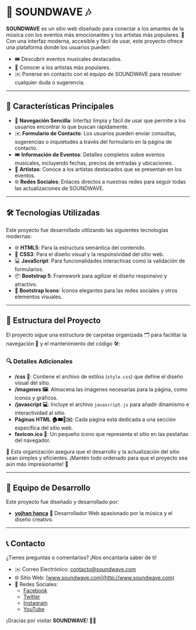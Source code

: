 # 🎵 **SOUNDWAVE** 🎶

**SOUNDWAVE** es un sitio web diseñado para conectar a los amantes de la música con los eventos más emocionantes y los artistas más populares. 🌟 Con una interfaz moderna, accesible y fácil de usar, este proyecto ofrece una plataforma donde los usuarios pueden:  
- 🎟️ Descubrir eventos musicales destacados.  
- 🎤 Conocer a los artistas más populares.  
- ✉️ Ponerse en contacto con el equipo de SOUNDWAVE para resolver cualquier duda o sugerencia.

---

## 🌟 **Características Principales**

- 🚀 **Navegación Sencilla**: Interfaz limpia y fácil de usar que permite a los usuarios encontrar lo que buscan rápidamente.  
- ✉️ **Formulario de Contacto**: Los usuarios pueden enviar consultas, sugerencias o inquietudes a través del formulario en la página de contacto.  
- 🎟️ **Información de Eventos**: Detalles completos sobre eventos musicales, incluyendo fechas, precios de entradas y ubicaciones.  
- 🎤 **Artistas**: Conoce a los artistas destacados que se presentan en los eventos.  
- 🌐 **Redes Sociales**: Enlaces directos a nuestras redes para seguir todas las actualizaciones de SOUNDWAVE.  

---

## 🛠 **Tecnologías Utilizadas**

Este proyecto fue desarrollado utilizando las siguientes tecnologías modernas:

- 🌐 **HTML5**: Para la estructura semántica del contenido.  
- 🎨 **CSS3**: Para el diseño visual y la responsividad del sitio web.  
- 💻 **JavaScript**: Para funcionalidades interactivas como la validación de formularios.  
- 📦 **Bootstrap 5**: Framework para agilizar el diseño responsivo y atractivo.  
- 🎯 **Bootstrap Icons**: Íconos elegantes para las redes sociales y otros elementos visuales.  

---

## 📁 **Estructura del Proyecto**

El proyecto sigue una estructura de carpetas organizada 🗂️ para facilitar la navegación 🚀 y el mantenimiento del código 🛠️:


### 🔍 **Detalles Adicionales**
- **/css 🎨**: Contiene el archivo de estilos (`style.css`) que define el diseño visual del sitio.  
- **/imagenes 🖼️**: Almacena las imágenes necesarias para la página, como íconos y gráficos.  
- **/javascript 💻**: Incluye el archivo `javascript.js` para añadir dinamismo e interactividad al sitio.  
- **Páginas HTML 🏠🎟️🎤✉️**: Cada página está dedicada a una sección específica del sitio web.  
- **favicon.ico 🌟**: Un pequeño icono que representa el sitio en las pestañas del navegador.  

🌟 Esta organización asegura que el desarrollo y la actualización del sitio sean simples y eficientes. ¡Mantén todo ordenado para que el proyecto sea aún más impresionante! 🎉

---

## 👥 **Equipo de Desarrollo**

Este proyecto fue diseñado y desarrollado por:  
- **[yojhan hanca](https://github.com/yojhanhuanca)** 🌟 Desarrollador Web apasionado por la música y el diseño creativo.  

---

## 📞 **Contacto**

¿Tienes preguntas o comentarios? ¡Nos encantaría saber de ti!  
- ✉️ Correo Electrónico: contacto@soundwave.com  
- 🌐 Sitio Web: [www.soundwave.com](http://www.soundwave.com)  
- 📱 Redes Sociales:  
  - [Facebook](#)  
  - [Twitter](#)  
  - [Instagram](#)  
  - [YouTube](#)  

¡Gracias por visitar **SOUNDWAVE**! 🎵✨
